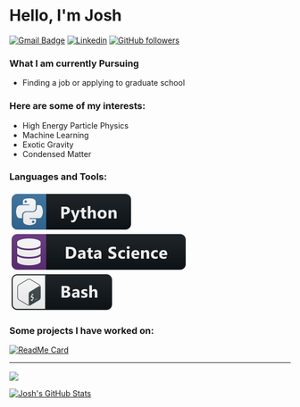 # Hello, I'm Josh

[![Gmail Badge](https://img.shields.io/badge/-apanavicius.josh146@gmail.com-c14438?style=flat-square&logo=Gmail&logoColor=white&link=mailto:apanavicius.josh146@gmail.com)](mailto:apanavicius.josh146@gmail.com)
[![Linkedin](https://img.shields.io/badge/-LinkedIn-222222?style=flat-square&logo=Linkedin&logoColor=white&link=https://www.linkedin.com/in/joshua-apanavicius/)](https://www.linkedin.com/in/joshua-apanavicius/)
[![GitHub followers](https://img.shields.io/github/followers/japanavi.svg?style=social&label=Follow)](https://github.com/japanavi?tab=followers)

### What I am currently Pursuing
- Finding a job or applying to graduate school

### Here are some of my interests:
- High Energy Particle Physics
- Machine Learning
- Exotic Gravity
- Condensed Matter

### Languages and Tools:

<p align="left">
 <img src="https://raw.githubusercontent.com/8bithemant/8bithemant/master/svg/dev/languages/python.svg" alt="Twitter" style="vertical-align:top; margin:4px"><img src="https://raw.githubusercontent.com/8bithemant/8bithemant/master/svg/dev/misc/datascience.svg" alt="Twitter" style="vertical-align:top; margin:4px"><img src="https://raw.githubusercontent.com/8bithemant/8bithemant/master/svg/dev/tools/bash.svg" alt="Twitter" style="vertical-align:top; margin:4px"><img>
</p>

### Some projects I have worked on:

[![ReadMe Card](https://github-readme-stats.vercel.app/api/pin/?username=japanavi&repo=morse_vqe&title_color=fff&icon_color=79ff97&text_color=9f9f9f&bg_color=151515)](https://github.com/japanavi/morse_vqe)

*****

<a href="https://github.com/japanavi">
  <img align="center" src="https://github-readme-stats.vercel.app/api/top-langs/?username=japanavi&title_color=fff&icon_color=79ff97&text_color=9f9f9f&bg_color=151515" />
</a>

[![Josh's GitHub Stats](https://github-readme-stats.vercel.app/api?username=japanavi&show_icons=true&title_color=fff&icon_color=79ff97&text_color=9f9f9f&bg_color=151515)](https://github.com/anuraghazra/github-readme-stats)
